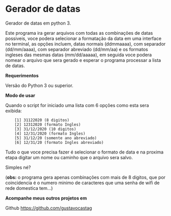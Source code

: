 # Gerador de datas

Gerador de datas em python 3.

Este programa ira gerar arquivos com todas as combinações de datas possiveis, voce podera selecionar a formatação da data em uma interface no terminal, as opções incluem, datas normais (ddmmaaaa), com separador (dd/mm/aaaa), com separador abreviado (dd/mm/aa) e os formatos ingleses das mesmas datas (mm/dd/aaaaa), em seguida voce podera nomear o arquivo que sera gerado e esperar o programa processar a lista de datas.

**Requerimentos**

Versão do Python 3 ou superior.

**Modo de usar**

Quando o script for iniciado uma lista com 6 opções como esta sera exibida:

        [1] 31122020 (8 digitos)
        [2] 12312020 (formato Ingles)
        [3] 31/12/2020 (10 digitos)
        [4] 12/31/2020 (formato Ingles)
        [5] 31/12/20 (somente ano abreviado)
        [6] 12/31/20 (formato Ingles abreviado)
        
Tudo o que voce precisa fazer é selecionar o formato de data e na proxima etapa digitar um nome ou caminho que o arquivo sera salvo.

Simples né?

(**obs:** o programa gera apenas combinações com mais de 8 digitos, que por coincidencia é o numero minimo de caracteres que uma senha de wifi de rede domestica tem...)

**Acompanhe meus outros projetos em**

Github https://github.com/gustavocastag
